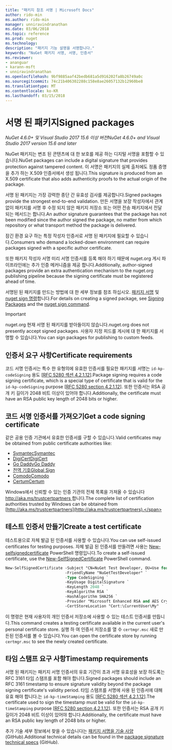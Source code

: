 ```yaml
---
title: "패키지 참조 서명 | Microsoft Docs"
author: rido-min
ms.author: rido-min
manager: unniravindranathan
ms.date: 03/06/2018
ms.topic: reference
ms.prod: nuget
ms.technology: 
description: "패키지 기능 설명을 서명합니다."
keywords: "NuGet 패키지 서명, 서명, 인증서"
ms.reviewer:
- ananguar
- karann-msft
- unniravindranathan
ms.openlocfilehash: 9bf9885aaf42bedb681a5d916202fa8b26749a0c
ms.sourcegitcommit: 74c21b406302288c158e8ae26057132b12960be8
ms.translationtype: MT
ms.contentlocale: ko-KR
ms.lasthandoff: 03/15/2018
---
```

# <a name="signed-packages"></a><span data-ttu-id="5e40f-104">서명 된 패키지</span><span class="sxs-lookup"><span data-stu-id="5e40f-104">Signed packages</span></span>

<span data-ttu-id="5e40f-105">*NuGet 4.6.0+ 및 Visual Studio 2017 15.6 이상 버전*</span><span class="sxs-lookup"><span data-stu-id="5e40f-105">*NuGet 4.6.0+ and Visual Studio 2017 version 15.6 and later*</span></span>

<span data-ttu-id="5e40f-106">NuGet 패키지는 변조 된 콘텐츠에 대 한 보호를 제공 하는 디지털 서명을 포함할 수 있습니다.</span><span class="sxs-lookup"><span data-stu-id="5e40f-106">NuGet packages can include a digital signature that provides protection against tampered content.</span></span> <span data-ttu-id="5e40f-107">이 서명은 패키지의 실제 출처에도 정품 증명을 추가 하는 X.509 인증서에서 생성 됩니다.</span><span class="sxs-lookup"><span data-stu-id="5e40f-107">This signature is produced from an X.509 certificate that also adds authenticity proofs to the actual origin of the package.</span></span>

<span data-ttu-id="5e40f-108">서명 된 패키지는 가장 강력한 종단 간 유효성 검사를 제공합니다.</span><span class="sxs-lookup"><span data-stu-id="5e40f-108">Signed packages provide the strongest end-to-end validation.</span></span> <span data-ttu-id="5e40f-109">만든 서명을 보장 작성자에서 관계 없이 패키지를 서명 후 수정 되지 않은 패키지 저장소 또는 어떤 전송 패키지에서 전달 되는 메서드는 합니다.</span><span class="sxs-lookup"><span data-stu-id="5e40f-109">An author signature guarantees that the package has not been modified since the author signed the package, no matter from which repository or what transport method the package is delivered.</span></span>

<span data-ttu-id="5e40f-110">잠긴 환경 요구 하는 특정 작성자 인증서로 서명 된 패키지에 필요할 수 있습니다.</span><span class="sxs-lookup"><span data-stu-id="5e40f-110">Consumers who demand a locked-down environment can require packages signed with a specific author certificate.</span></span>

<span data-ttu-id="5e40f-111">또한 패키지 작성자 서명 미리 서명 인증서를 등록 해야 하기 때문에 nuget.org 게시 파이프라인에는 추가 인증 메커니즘을 제공 합니다.</span><span class="sxs-lookup"><span data-stu-id="5e40f-111">Additionally, author-signed packages provide an extra authentication mechanism to the nuget.org publishing pipeline because the signing certificate must be registered ahead of time.</span></span>

<span data-ttu-id="5e40f-112">서명된 된 패키지를 만드는 방법에 대 한 세부 정보를 참조 하십시오. [패키지 서명](../create-packages/Sign-a-package.md) 및 [nuget sign 명령](../tools/cli-ref-sign.md)합니다.</span><span class="sxs-lookup"><span data-stu-id="5e40f-112">For details on creating a signed package, see [Signing Packages](../create-packages/Sign-a-package.md) and the [nuget sign command](../tools/cli-ref-sign.md).</span></span>

> [!Important]
> <span data-ttu-id="5e40f-113">nuget.org 현재 서명 된 패키지를 받아들이지 않습니다.</span><span class="sxs-lookup"><span data-stu-id="5e40f-113">nuget.org does not presently accept signed packages.</span></span> <span data-ttu-id="5e40f-114">사용자 지정 피드를 게시에 대 한 패키지를 서명할 수 있습니다.</span><span class="sxs-lookup"><span data-stu-id="5e40f-114">You can sign packages for publishing to custom feeds.</span></span>

## <a name="certificate-requirements"></a><span data-ttu-id="5e40f-115">인증서 요구 사항</span><span class="sxs-lookup"><span data-stu-id="5e40f-115">Certificate requirements</span></span>

<span data-ttu-id="5e40f-116">코드 서명 인증서는 특수 한 유형의에 유효한 인증서를 필요한 패키지를 서명는 `id-kp-codeSigning` 용도 [[RFC 5280 섹션 4.2.1.12](https://tools.ietf.org/html/rfc5280#section-4.2.1.12)].</span><span class="sxs-lookup"><span data-stu-id="5e40f-116">Package signing requires a code signing certificate, which is a special type of certificate that is valid for the `id-kp-codeSigning` purpose [[RFC 5280 section 4.2.1.12](https://tools.ietf.org/html/rfc5280#section-4.2.1.12)].</span></span> <span data-ttu-id="5e40f-117">또한 인증서는 RSA 공개 키 길이가 2048 비트 이상이 있어야 합니다.</span><span class="sxs-lookup"><span data-stu-id="5e40f-117">Additionally, the certificate must have an RSA public key length of 2048 bits or higher.</span></span>

## <a name="get-a-code-signing-certificate"></a><span data-ttu-id="5e40f-118">코드 서명 인증서를 가져오기</span><span class="sxs-lookup"><span data-stu-id="5e40f-118">Get a code signing certificate</span></span>

<span data-ttu-id="5e40f-119">같은 공용 인증 기관에서 유효한 인증서를 구할 수 있습니다.</span><span class="sxs-lookup"><span data-stu-id="5e40f-119">Valid certificates may be obtained from public certificate authorities like:</span></span>

- [<span data-ttu-id="5e40f-120">Symantec</span><span class="sxs-lookup"><span data-stu-id="5e40f-120">Symantec</span></span>](https://trustcenter.websecurity.symantec.com/process/trust/productOptions?productType=SoftwareValidationClass3)
- [<span data-ttu-id="5e40f-121">DigiCert</span><span class="sxs-lookup"><span data-stu-id="5e40f-121">DigiCert</span></span>](https://www.digicert.com/code-signing/)
- [<span data-ttu-id="5e40f-122">Go Daddy</span><span class="sxs-lookup"><span data-stu-id="5e40f-122">Go Daddy</span></span>](https://www.godaddy.com/web-security/code-signing-certificate)
- [<span data-ttu-id="5e40f-123">전역 기호</span><span class="sxs-lookup"><span data-stu-id="5e40f-123">Global Sign</span></span>](https://www.globalsign.com/en/code-signing-certificate/)
- [<span data-ttu-id="5e40f-124">Comodo</span><span class="sxs-lookup"><span data-stu-id="5e40f-124">Comodo</span></span>](https://www.comodo.com/e-commerce/code-signing/code-signing-certificate.php)
- [<span data-ttu-id="5e40f-125">Certum</span><span class="sxs-lookup"><span data-stu-id="5e40f-125">Certum</span></span>](https://www.certum.eu/certum/cert,offer_en_open_source_cs.xml) 

<span data-ttu-id="5e40f-126">Windows에서 신뢰할 수 있는 인증 기관의 전체 목록을 가져올 수 있습니다 [ http://aka.ms/trustcertpartners ](http://aka.ms/trustcertpartners)합니다.</span><span class="sxs-lookup"><span data-stu-id="5e40f-126">The complete list of certification authorities trusted by Windows can be obtained from [http://aka.ms/trustcertpartners](http://aka.ms/trustcertpartners).</span></span>

## <a name="create-a-test-certificate"></a><span data-ttu-id="5e40f-127">테스트 인증서 만들기</span><span class="sxs-lookup"><span data-stu-id="5e40f-127">Create a test certificate</span></span>

<span data-ttu-id="5e40f-128">테스트용으로 자체 발급 된 인증서를 사용할 수 있습니다.</span><span class="sxs-lookup"><span data-stu-id="5e40f-128">You can use self-issued certificates for testing purposes.</span></span> <span data-ttu-id="5e40f-129">자체 발급 된 인증서를 만들려면 사용는 [New-selfsignedcertificate](https://docs.microsoft.com/en-us/powershell/module/pkiclient/new-selfsignedcertificate) PowerShell 명령입니다.</span><span class="sxs-lookup"><span data-stu-id="5e40f-129">To create a self-issued certificate, use the [New-SelfSignedCertificate](https://docs.microsoft.com/en-us/powershell/module/pkiclient/new-selfsignedcertificate) PowerShell command.</span></span>

```ps
New-SelfSignedCertificate -Subject "CN=NuGet Test Developer, OU=Use for testing purposes ONLY" `
                          -FriendlyName "NuGetTestDeveloper" `
                          -Type CodeSigning `
                          -KeyUsage DigitalSignature `
                          -KeyLength 2048 `
                          -KeyAlgorithm RSA `
                          -HashAlgorithm SHA256 `
                          -Provider "Microsoft Enhanced RSA and AES Cryptographic Provider" `
                          -CertStoreLocation "Cert:\CurrentUser\My" 
```

<span data-ttu-id="5e40f-130">이 명령은 현재 사용자의 개인 인증서 저장소에 사용할 수 있는 테스트 인증서를 만듭니다.</span><span class="sxs-lookup"><span data-stu-id="5e40f-130">This command creates a testing certificate available in the current user's personal certificate store.</span></span> <span data-ttu-id="5e40f-131">실행 하 여 인증서 저장소를 열 수 `certmgr.msc` 새로 만든된 인증서를 볼 수 있습니다.</span><span class="sxs-lookup"><span data-stu-id="5e40f-131">You can open the certificate store by running `certmgr.msc` to see the newly created certificate.</span></span>

## <a name="timestamp-requirements"></a><span data-ttu-id="5e40f-132">타임 스탬프 요구 사항</span><span class="sxs-lookup"><span data-stu-id="5e40f-132">Timestamp requirements</span></span>

<span data-ttu-id="5e40f-133">서명 된 패키지는 패키지 서명 인증서의 유효 기간이 초과 서명 유효성을 보장 하도록는 RFC 3161 타임 스탬프를 포함 해야 합니다.</span><span class="sxs-lookup"><span data-stu-id="5e40f-133">Signed packages should include an RFC 3161 timestamp to ensure signature validity beyond the package signing certificate's validity period.</span></span> <span data-ttu-id="5e40f-134">타임 스탬프를 서명에 사용 된 인증서에 대해 유효 해야 합니다.는 `id-kp-timeStamping` 용도 [[RFC 5280 섹션 4.2.1.12](https://tools.ietf.org/html/rfc5280#section-4.2.1.12)].</span><span class="sxs-lookup"><span data-stu-id="5e40f-134">The certificate used to sign the timestamp must be valid for the `id-kp-timeStamping` purpose [[RFC 5280 section 4.2.1.12](https://tools.ietf.org/html/rfc5280#section-4.2.1.12)].</span></span> <span data-ttu-id="5e40f-135">또한 인증서는 RSA 공개 키 길이가 2048 비트 이상이 있어야 합니다.</span><span class="sxs-lookup"><span data-stu-id="5e40f-135">Additionally, the certificate must have an RSA public key length of 2048 bits or higher.</span></span>

<span data-ttu-id="5e40f-136">추가 기술 세부 정보에서 찾을 수 있습니다는 [패키지 서명을 기술 사양](https://github.com/NuGet/Home/wiki/Package-Signatures-Technical-Details) (GitHub).</span><span class="sxs-lookup"><span data-stu-id="5e40f-136">Additional technical details can be found in the [package signature technical specs](https://github.com/NuGet/Home/wiki/Package-Signatures-Technical-Details) (GitHub).</span></span>
